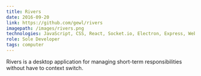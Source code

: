 ```yaml
---
title: Rivers
date: 2016-09-20
link: https://github.com/gewl/rivers
imagepath: /images/rivers.png
technologies: JavaScript, CSS, React, Socket.io, Electron, Express, Webpack
role: Sole Developer
tags: computer
---
```

Rivers is a desktop application for managing short-term responsibilities without have to context switch.
